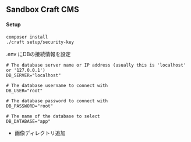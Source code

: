 ## Sandbox Craft CMS

#### Setup

```sh
composer install
./craft setup/security-key

```

.env にDBの接続情報を設定

```
# The database server name or IP address (usually this is 'localhost' or '127.0.0.1')
DB_SERVER="localhost"

# The database username to connect with
DB_USER="root"

# The database password to connect with
DB_PASSWORD="root"

# The name of the database to select
DB_DATABASE="app"

```

* 画像ディレクトリ追加
